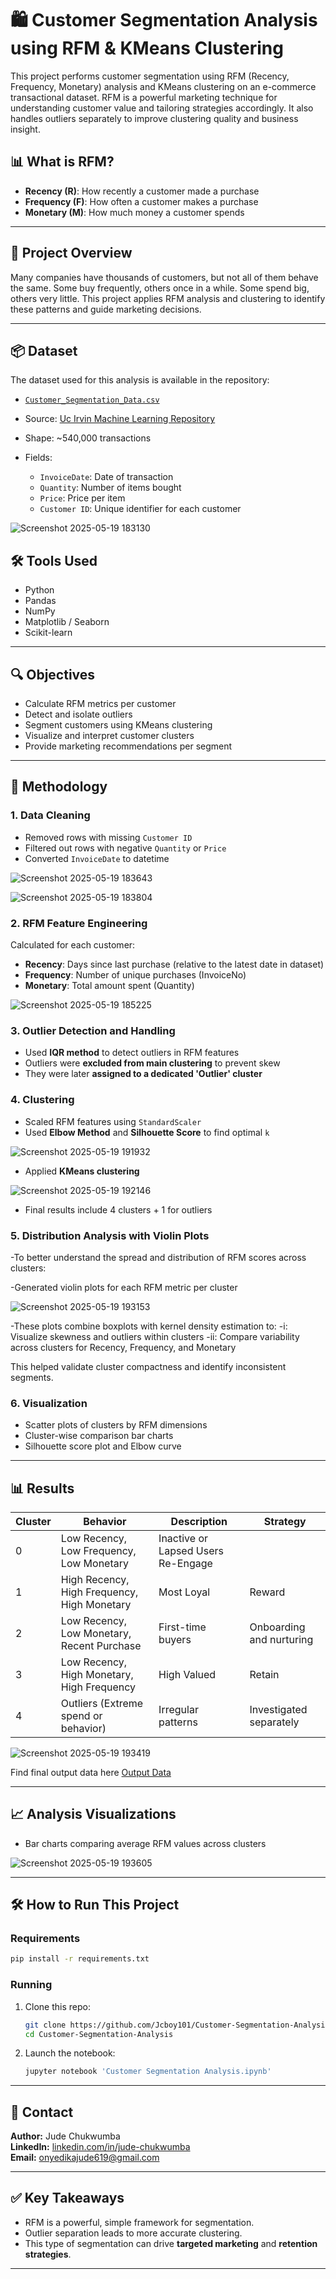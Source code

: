 # 🛍️ Customer Segmentation Analysis using RFM & KMeans Clustering

This project performs customer segmentation using RFM (Recency, Frequency, Monetary) analysis and KMeans clustering on an e-commerce transactional dataset. RFM is a powerful marketing technique for understanding customer value and tailoring strategies accordingly.
 It also handles outliers separately to improve clustering quality and business insight.

 ## 📊 What is RFM?
- **Recency (R)**: How recently a customer made a purchase
- **Frequency (F)**: How often a customer makes a purchase
- **Monetary (M)**: How much money a customer spends

---

## 📂 Project Overview

Many companies have thousands of customers, but not all of them behave the same. Some buy frequently, others once in a while. Some spend big, others very little. This project applies RFM analysis and clustering to identify these patterns and guide marketing decisions.

---

## 📦 Dataset
The dataset used for this analysis is available in the repository:

- [`Customer_Segmentation_Data.csv`](https://github.com/Jcboy101/Customer-Segmentation-Analysis/blob/main/Customer%20Segmentation%20Analysis.ipynb)


- Source: [Uc Irvin Machine Learning Repository](https://www.youtube.com/redirect?event=video_description&redir_token=QUFFLUhqa2dUeE9sd25UV3JiLUo0OWFvZ2VWQ1NORm9EZ3xBQ3Jtc0ttdHljY3ZhYkhfdmp5MGxaQWd5Q2JmWU5PMzE1WFFuT3U2M2tXVWZIZXNxeHFMRmxDZm10c1FoZFdFeW1PQ1V3UFVDX1h1SGNvTEd3dGZUWEl0TFgweEd0cGhKb1plT0hBdjU3UmQ0VDg0UDlmM1doWQ&q=https%3A%2F%2Farchive.ics.uci.edu%2Fdataset%2F502%2Fonline%2Bretail%2Bii&v=afPJeQuVeuY)  
- Shape: ~540,000 transactions
- Fields:
  - `InvoiceDate`: Date of transaction
  - `Quantity`: Number of items bought
  - `Price`: Price per item
  - `Customer ID`: Unique identifier for each customer
    
 ![Screenshot 2025-05-19 183130](https://github.com/user-attachments/assets/3bd59116-ced2-4d10-9d6b-4fcc82fdf1d0)

  ## 🛠️ Tools Used
- Python
- Pandas
- NumPy
- Matplotlib / Seaborn
- Scikit-learn


---

## 🔍 Objectives

- Calculate RFM metrics per customer
- Detect and isolate outliers
- Segment customers using KMeans clustering
- Visualize and interpret customer clusters
- Provide marketing recommendations per segment

---

## 🧠 Methodology

### 1. Data Cleaning
- Removed rows with missing `Customer ID`
- Filtered out rows with negative `Quantity` or `Price`
- Converted `InvoiceDate` to datetime
  
![Screenshot 2025-05-19 183643](https://github.com/user-attachments/assets/8aef0ffa-29e4-4ea8-892a-d05afd4e0870) 

![Screenshot 2025-05-19 183804](https://github.com/user-attachments/assets/e9094e88-95b4-47d6-bc7c-84031cdac4ec)



### 2. RFM Feature Engineering
Calculated for each customer:
- **Recency**: Days since last purchase (relative to the latest date in dataset)
- **Frequency**: Number of unique purchases (InvoiceNo)
- **Monetary**: Total amount spent (Quantity)

![Screenshot 2025-05-19 185225](https://github.com/user-attachments/assets/8d0011eb-b347-46b6-af72-f557873de298)



### 3. Outlier Detection and Handling
- Used **IQR method** to detect outliers in RFM features
- Outliers were **excluded from main clustering** to prevent skew
- They were later **assigned to a dedicated 'Outlier' cluster**

### 4. Clustering
- Scaled RFM features using `StandardScaler`
- Used **Elbow Method** and **Silhouette Score** to find optimal `k`

![Screenshot 2025-05-19 191932](https://github.com/user-attachments/assets/c691351b-4a5a-4d19-b9ff-aeaa9a65c297)

- Applied **KMeans clustering**

![Screenshot 2025-05-19 192146](https://github.com/user-attachments/assets/8a5bce9b-c0d7-49ab-9d49-8199aafadf37)

- Final results include 4 clusters + 1 for outliers

### 5. Distribution Analysis with Violin Plots
-To better understand the spread and distribution of RFM scores across clusters:

-Generated violin plots for each RFM metric per cluster

![Screenshot 2025-05-19 193153](https://github.com/user-attachments/assets/9c842558-0734-44a6-abf0-2ecaad6bfb96)

-These plots combine boxplots with kernel density estimation to:
 -i: Visualize skewness and outliers within clusters
 -ii: Compare variability across clusters for Recency, Frequency, and Monetary

This helped validate cluster compactness and identify inconsistent segments.



### 6. Visualization
- Scatter plots of clusters by RFM dimensions
- Cluster-wise comparison bar charts
- Silhouette score plot and Elbow curve


---

## 📊 Results

| Cluster | Behavior                            | Description                        | Strategy                     |
|---------|-------------------------------------|------------------------------------|------------------------------|
| 0       |Low Recency, Low Frequency, Low Monetary |  Inactive or Lapsed Users                   Re-Engage           |
| 1       |  High Recency, High Frequency, High Monetary | Most Loyal              | Reward  |
| 2       |  Low Recency, Low Monetary,  Recent Purchase  | First-time buyers         | Onboarding and nurturing      |
| 3       | Low Recency, High Monetary,  High Frequency | High Valued              | Retain|
| 4       | Outliers (Extreme spend or behavior) | Irregular patterns                | Investigated separately       |

![Screenshot 2025-05-19 193419](https://github.com/user-attachments/assets/ef82a6be-f3d7-4b16-96a0-9737c3d0bee9)

Find final output data here [Output Data](data.csv)


---

## 📈 Analysis Visualizations

- Bar charts comparing average RFM values across clusters

![Screenshot 2025-05-19 193605](https://github.com/user-attachments/assets/345a460e-96ef-4f35-89a8-141848ac5210)


---

## 🛠️ How to Run This Project

### Requirements

```bash
pip install -r requirements.txt
```

### Running

1. Clone this repo:
   ```bash
   git clone https://github.com/Jcboy101/Customer-Segmentation-Analysis.git
   cd Customer-Segmentation-Analysis
   ```

2. Launch the notebook:
   ```bash
   jupyter notebook 'Customer Segmentation Analysis.ipynb'
   ```

---



## 📧 Contact

**Author:** Jude Chukwumba  
**LinkedIn:** [linkedin.com/in/jude-chukwumba](#)  
**Email:** onyedikajude619@gmail.com

---

## ✅ Key Takeaways

- RFM is a powerful, simple framework for segmentation.
- Outlier separation leads to more accurate clustering.
- This type of segmentation can drive **targeted marketing** and **retention strategies**.

---




